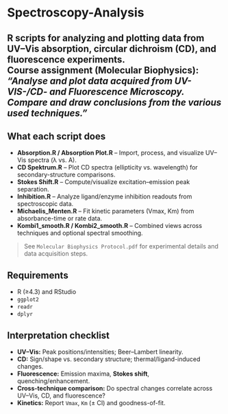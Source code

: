 # Spectroscopy-Analysis

R scripts for analyzing and plotting data from **UV–Vis absorption**, **circular dichroism (CD)**, and **fluorescence** experiments.  
Course assignment (Molecular Biophysics): *“Analyse and plot data acquired from UV-VIS-/CD- and Fluorescence Microscopy. Compare and draw conclusions from the various used techniques.”*
---

## What each script does
- **Absorption.R / Absorption Plot.R** – Import, process, and visualize UV–Vis spectra (λ vs. A).  
- **CD Spektrum.R** – Plot CD spectra (ellipticity vs. wavelength) for secondary-structure comparisons.  
- **Stokes Shift.R** – Compute/visualize excitation–emission peak separation.  
- **Inhibition.R** – Analyze ligand/enzyme inhibition readouts from spectroscopic data.  
- **Michaelis_Menten.R** – Fit kinetic parameters (Vmax, Km) from absorbance-time or rate data.  
- **Kombi1_smooth.R / Kombi2_smooth.R** – Combined views across techniques and optional spectral smoothing.

> See `Molecular Biophysics Protocol.pdf` for experimental details and data acquisition steps.

## Requirements

- R (≥4.3) and RStudio
- `ggplot2`
- `readr`
- `dplyr`

## Interpretation checklist

* **UV–Vis:** Peak positions/intensities; Beer–Lambert linearity.
* **CD:** Sign/shape vs. secondary structure; thermal/ligand-induced changes.
* **Fluorescence:** Emission maxima, **Stokes shift**, quenching/enhancement.
* **Cross-technique comparison:** Do spectral changes correlate across UV–Vis, CD, and fluorescence?
* **Kinetics:** Report `Vmax`, `Km` (± CI) and goodness-of-fit.
